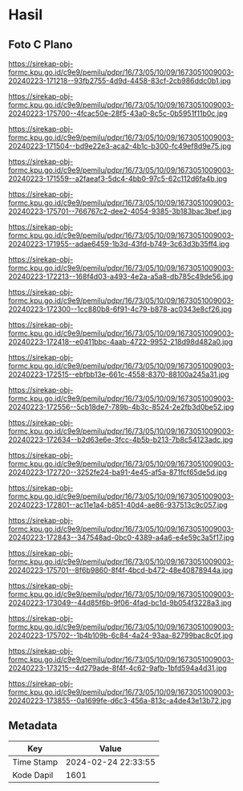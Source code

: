 # Hasil

## Foto C Plano

https://sirekap-obj-formc.kpu.go.id/c9e9/pemilu/pdpr/16/73/05/10/09/1673051009003-20240223-171218--93fb2755-4d9d-4458-83cf-2cb986ddc0b1.jpg

https://sirekap-obj-formc.kpu.go.id/c9e9/pemilu/pdpr/16/73/05/10/09/1673051009003-20240223-175700--4fcac50e-28f5-43a0-8c5c-0b5951f11b0c.jpg

https://sirekap-obj-formc.kpu.go.id/c9e9/pemilu/pdpr/16/73/05/10/09/1673051009003-20240223-171504--bd9e22e3-aca2-4b1c-b300-fc49ef8d9e75.jpg

https://sirekap-obj-formc.kpu.go.id/c9e9/pemilu/pdpr/16/73/05/10/09/1673051009003-20240223-171559--a2faeaf3-5dc4-4bb0-97c5-62c112d6fa4b.jpg

https://sirekap-obj-formc.kpu.go.id/c9e9/pemilu/pdpr/16/73/05/10/09/1673051009003-20240223-175701--766767c2-dee2-4054-9385-3b183bac3bef.jpg

https://sirekap-obj-formc.kpu.go.id/c9e9/pemilu/pdpr/16/73/05/10/09/1673051009003-20240223-171955--adae6459-1b3d-43fd-b749-3c63d3b35ff4.jpg

https://sirekap-obj-formc.kpu.go.id/c9e9/pemilu/pdpr/16/73/05/10/09/1673051009003-20240223-172213--168f4d03-a493-4e2a-a5a8-db785c49de56.jpg

https://sirekap-obj-formc.kpu.go.id/c9e9/pemilu/pdpr/16/73/05/10/09/1673051009003-20240223-172300--1cc880b8-6f91-4c79-b878-ac0343e8cf26.jpg

https://sirekap-obj-formc.kpu.go.id/c9e9/pemilu/pdpr/16/73/05/10/09/1673051009003-20240223-172418--e0411bbc-4aab-4722-9952-218d98d482a0.jpg

https://sirekap-obj-formc.kpu.go.id/c9e9/pemilu/pdpr/16/73/05/10/09/1673051009003-20240223-172515--ebfbb13e-661c-4558-8370-88100a245a31.jpg

https://sirekap-obj-formc.kpu.go.id/c9e9/pemilu/pdpr/16/73/05/10/09/1673051009003-20240223-172556--5cb18de7-789b-4b3c-8524-2e2fb3d0be52.jpg

https://sirekap-obj-formc.kpu.go.id/c9e9/pemilu/pdpr/16/73/05/10/09/1673051009003-20240223-172634--b2d63e6e-3fcc-4b5b-b213-7b8c54123adc.jpg

https://sirekap-obj-formc.kpu.go.id/c9e9/pemilu/pdpr/16/73/05/10/09/1673051009003-20240223-172720--3252fe24-ba91-4e45-af5a-871fcf65de5d.jpg

https://sirekap-obj-formc.kpu.go.id/c9e9/pemilu/pdpr/16/73/05/10/09/1673051009003-20240223-172801--ac11e1a4-b851-40d4-ae86-937513c9c057.jpg

https://sirekap-obj-formc.kpu.go.id/c9e9/pemilu/pdpr/16/73/05/10/09/1673051009003-20240223-172843--347548ad-0bc0-4389-a4a6-e4e59c3a5f17.jpg

https://sirekap-obj-formc.kpu.go.id/c9e9/pemilu/pdpr/16/73/05/10/09/1673051009003-20240223-175701--8f6b9860-8f4f-4bcd-b472-48e40878944a.jpg

https://sirekap-obj-formc.kpu.go.id/c9e9/pemilu/pdpr/16/73/05/10/09/1673051009003-20240223-173049--44d85f6b-9f06-4fad-bc1d-9b054f3228a3.jpg

https://sirekap-obj-formc.kpu.go.id/c9e9/pemilu/pdpr/16/73/05/10/09/1673051009003-20240223-175702--1b4b109b-6c84-4a24-93aa-82799bac8c0f.jpg

https://sirekap-obj-formc.kpu.go.id/c9e9/pemilu/pdpr/16/73/05/10/09/1673051009003-20240223-173215--4d279ade-8f4f-4c62-9afb-1bfd594a4d31.jpg

https://sirekap-obj-formc.kpu.go.id/c9e9/pemilu/pdpr/16/73/05/10/09/1673051009003-20240223-173855--0a1699fe-d6c3-456a-813c-a4de43e13b72.jpg


## Metadata

| Key        | Value               |
| ---------- | ------------------- |
| Time Stamp | 2024-02-24 22:33:55 |
| Kode Dapil | 1601                |



